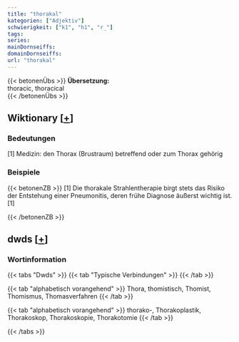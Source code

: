 ```yaml
---
title: "thorakal"
kategorien: ["Adjektiv"]
schwierigkeit: ["k1", "h1", "r_"]
tags:
series:
mainDornseiffs:
domainDornseiffs:
url: "thorakal"
---
```


{{< betonenÜbs >}}
**Übersetzung:**  
thoracic, thoracical  
{{< /betonenÜbs >}}

## Wiktionary [[+](https://de.wiktionary.org/wiki/thorakal)]

### Bedeutungen
[1] Medizin: den Thorax (Brustraum) betreffend oder zum Thorax gehörig  

### Beispiele
{{< betonenZB >}}
[1] Die thorakale Strahlentherapie birgt stets das Risiko der Entstehung einer Pneumonitis, deren frühe Diagnose äußerst wichtig ist.[1]  

{{< /betonenZB >}}


## dwds [[+](https://www.dwds.de/wb/thorakal)]

### Wortinformation
{{< tabs "Dwds" >}}
{{< tab "Typische Verbindungen" >}}
{{< /tab >}}

{{< tab "alphabetisch vorangehend" >}}
Thora, thomistisch, Thomist, Thomismus, Thomasverfahren
{{< /tab >}}

{{< tab "alphabetisch vorangehend" >}}
thorako-, Thorakoplastik, Thorakoskop, Thorakoskopie, Thorakotomie
{{< /tab >}}

{{< /tabs >}}

